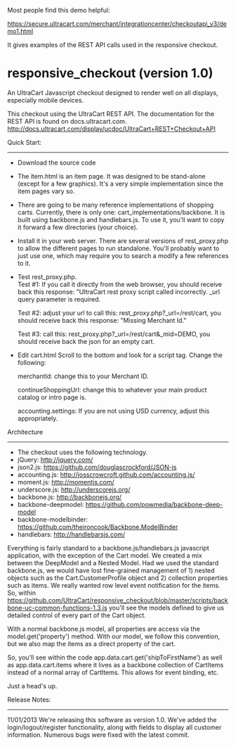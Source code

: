 Most people find this demo helpful:

https://secure.ultracart.com/merchant/integrationcenter/checkoutapi_v3/demo1.html

It gives examples of the REST API calls used in the responsive checkout.


responsive_checkout (version 1.0)
======================================

An UltraCart Javascript checkout designed to render well on all displays, especially mobile devices.

This checkout using the UltraCart REST API.
The documentation for the REST API is found on docs.ultracart.com.
http://docs.ultracart.com/display/ucdoc/UltraCart+REST+Checkout+API

Quick Start:
____________ 
 * Download the source code
 * The item.html is an item page.  It was designed to be stand-alone (except for a few graphics).  It's a very simple implementation since the item pages vary so.
 * There are going to be many reference implementations of shopping carts.  Currently, there is only one: cart_implementations/backbone.  It is built using backbone.js and handlebars.js.  To use it, you'll want to copy it forward a few directories (your choice).
 * Install it in your web server.  There are several versions of rest_proxy.php to allow the different pages to run standalone.  You'll probably want to just use one, which may require you to search a modify a few references to it.
 * Test rest_proxy.php.  
   Test #1: If you call it directly from the web browser, you should receive back this response: "UltraCart rest proxy script called incorrectly.  _url query parameter is required.
   
   Test #2:  adjust your url to call this:   rest_proxy.php?_url=/rest/cart, you should receive back this response: "Missing Merchant Id."
   
   Test #3:  call this: rest_proxy.php?_url=/rest/cart&_mid=DEMO, you should receive back the json for an empty cart.

 * Edit cart.html
   Scroll to the bottom and look for a script tag.  Change the following:
   
   merchantId: change this to your Merchant ID.
   
   continueShoppingUrl: change this to whatever your main product catalog or intro page is.
   
   accounting.settings: If you are not using USD currency, adjust this appropriately.

Architecture
____________
 * The checkout uses the following technology.
 * jQuery: http://jquery.com/
 * json2.js: https://github.com/douglascrockford/JSON-js
 * accounting.js: http://josscrowcroft.github.com/accounting.js/
 * moment.js: http://momentjs.com/
 * underscore.js: http://underscorejs.org/
 * backbone.js: http://backbonejs.org/
 * backbone-deepmodel: https://github.com/powmedia/backbone-deep-model
 * backbone-modelbinder: https://github.com/theironcook/Backbone.ModelBinder
 * handlebars: http://handlebarsjs.com/

Everything is fairly standard to a backbone.js/handlebars.js javascript application,
with the exception of the Cart model. We created a mix between the DeepModel and a Nested Model.
Had we used the standard backbone.js, we would have lost fine-grained management of 1) nested objects
such as the Cart.CustomerProfile object and 2) collection properties such as items.  We really wanted row level
event notification for the items.   So, within https://github.com/UltraCart/responsive_checkout/blob/master/scripts/backbone-uc-common-functions-1.3.js
you'll see the models defined to give us detailed control of every part of the Cart object.

With a normal backbone.js model, all properties are access via the model.get('property') method.  With our model, we
follow this convention, but we also map the items as a direct property of the cart.

So, you'll see within the code app.data.cart.get('shipToFirstName') as well as app.data.cart.items where
it lives as a backbone collection of CartItems instead of a normal array of CartItems.  This allows
for event binding, etc. 

Just a head's up.


Release Notes:
______________
11/01/2013 
We're releasing this software as version 1.0.  We've added the login/logout/register functionality, along with fields to display all customer information.
Numerous bugs were fixed with the latest commit.

